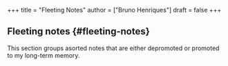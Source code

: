 +++
title = "Fleeting Notes"
author = ["Bruno Henriques"]
draft = false
+++

## Fleeting notes {#fleeting-notes}

This section groups asorted notes that are either depromoted or promoted to my long-term memory.
